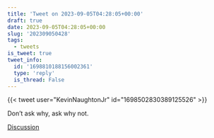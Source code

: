 ```yaml
---
title: 'Tweet on 2023-09-05T04:28:05+00:00'
draft: true
date: 2023-09-05T04:28:05+00:00
slug: '202309050428'
tags:
  - tweets
is_tweet: true
tweet_info:
  id: '1698810188156002361'
  type: 'reply'
  is_thread: False
---
```




{{< tweet user="KevinNaughtonJr" id="1698502830389125526" >}}

Don’t ask why, ask why not.

[Discussion](https://x.com/sytelus/status/1698810188156002361)
